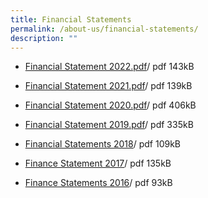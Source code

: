 ```yaml
---
title: Financial Statements
permalink: /about-us/financial-statements/
description: ""
---
```

*   [Financial Statement 2022.pdf](/files/financial%20statement%202022.pdf)/ pdf 143kB

*   [Financial Statement 2021.pdf](/files/Financial%20Statement%202021.pdf)/ pdf 139kB
    
*   [Financial Statement 2020.pdf](/files/Financial%20Statement%202020.pdf)/ pdf 406kB
    
*   [Financial Statement 2019.pdf](/files/Financial%20Statement%202019.pdf)/ pdf 335kB
    
*   [Financial Statements 2018](/files/2018%20Annex%20%20A%20for%20MOE%20website.pdf)/ pdf 109kB
    
*   [Finance Statement 2017](/files/2017%20Annex%20%20A%20for%20MOE%20website.pdf)/ pdf 135kB
    
*   [Finance Statements 2016](/files/2016%20Annex%20%20A%20for%20MOE%20websitev1.pdf)/ pdf 93kB
